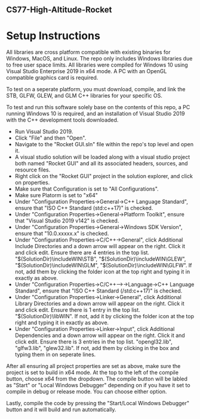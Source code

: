 ## CS77-High-Altitude-Rocket

# Setup Instructions

All libraries are cross platform compatible with existing binaries for Windows, MacOS, and Linux. The repo only includes Windows libraries due to free user space limits. All libraries were compiled for Windows 10 using Visual Studio Enterprise 2019 in x64 mode. A PC with an OpenGL compatible graphics card is required. 

To test on a seperate platform, you must download, compile, and link the STB, GLFW, GLEW, and GLM C++ libraries for your specific OS. 

To test and run this software solely base on the contents of this repo, a PC running Windows 10 is required, and an installation of Visual Studio 2019 with the C++ development tools downloaded.  

* Run Visual Studio 2019. 
* Click "File" and then "Open".
* Navigate to the "Rocket GUI.sln" file within the repo's top level and open it.
* A visual studio solution will be loaded along with a visual studio project both named "Rocket GUI" and all its associated headers, sources, and resource files.
* Right click on the "Rocket GUI" project in the solution explorer, and click on properties.
* Make sure that Configuration is set to "All Configurations".
* Make sure Platorm is set to "x64"
* Under "Configuration Properties->General->C++ Language Standard", ensure that "ISO C++ Standard (std:c++17)" is checked.
* Under "Configuration Properties->General->Platform Toolkit", ensure that "Visual Studio 2019 v142" is checked.
* Under "Configuration Properties->General->Windows SDK Version", ensure that "10.0.xxxxx.x" is checked.
* Under "Configuration Properties->C/C++->General", click Additional Include Directories and a down arrow will appear on the right. Click it and click edit. Ensure there are 4 entries in the top list. "$(SolutionDir)\includeWIN\STB", "$(SolutionDir)\includeWIN\GLEW", "$(SolutionDir)\includeWIN\GLM", "$(SolutionDir)\includeWIN\GLFW". If not, add them by clicking the folder icon at the top right and typing it in exactly as above.
* Under "Configuration Properties->C/C++-->->Language->C++ Language Standard", ensure that "ISO C++ Standard (/std:c++17)" is checked.
* Under "Configuration Properties->Linker->General", click Additional Library Directories and a down arrow will appear on the right. Click it and click edit. Ensure there is 1 entry in the top list. "$(SolutionDir)\libWIN". If not, add it by clicking the folder icon at the top right and typing it in exactly as above.
* Under "Configuration Properties->Linker->Input", click Additional Dependencies and a down arrow will appear on the right. Click it and click edit. Ensure there is 3 entries in the top list. "opengl32.lib", "glfw3.lib", "glew32.lib". If not, add them by clicking in the box and typing them in on seperate lines.

After all ensuring all project properties are set as above, make sure the project is set to build in x64 mode. At the top to the left of the compile button, choose x64 from the dropdown. The compile button will be labled as "Start" or "Local Windows Debugger" depending on if you have it set to compile in debug or release mode. You can choose either option. 

Lastly, compile the code by pressing the "Start/Local Windows Debugger" button and it will build and run automatically.
